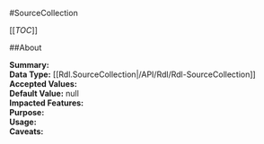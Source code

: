 #SourceCollection

[[_TOC_]]

##About

**Summary:**   
**Data Type:** [[Rdl.SourceCollection|/API/Rdl/Rdl-SourceCollection]]  
**Accepted Values:**   
**Default Value:** null  
**Impacted Features:**   
**Purpose:**   
**Usage:**   
**Caveats:**   


